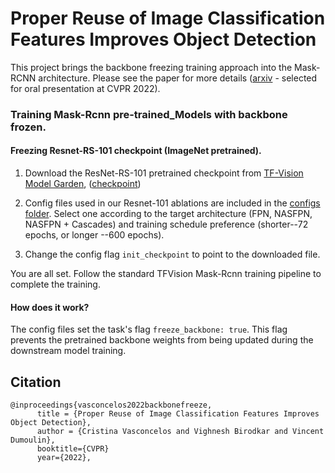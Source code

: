 # Proper Reuse of Image Classification Features Improves Object Detection

This project brings the backbone freezing training approach into the Mask-RCNN
architecture. Please see the paper for more details
\([arxiv](https://arxiv.org/abs/2204.00484) - selected for oral presentation at
CVPR 2022\).

### Training Mask-Rcnn pre-trained_Models with backbone frozen.

#### Freezing Resnet-RS-101 checkpoint (ImageNet pretrained).

1.  Download the ResNet-RS-101 pretrained checkpoint from
    [TF-Vision Model Garden](https://github.com/tensorflow/models/tree/master/official/vision#resnet-rs-models-trained-with-various-settings),
    \([checkpoint](https://storage.cloud.google.com/tf_model_garden/vision/resnet-rs/resnet-rs-101-i192.tar.gz)\)

2.  Config files used in our Resnet-101 ablations are included in the
    [configs folder](https://github.com/tensorflow/models/tree/master/official/projects/backbone_reuse/configs/experiments/faster_rcnn).
    Select one according to the target architecture (FPN, NASFPN, NASFPN +
    Cascades) and training schedule preference (shorter--72 epochs, or longer
    --600 epochs).

3.  Change the config flag `init_checkpoint` to point to the downloaded file.

You are all set. Follow the standard TFVision Mask-Rcnn training pipeline to
complete the training.

#### How does it work?

The config files set the task's flag `freeze_backbone: true`. This flag prevents
the pretrained backbone weights from being updated during the downstream model
training.

## Citation

```
@inproceedings{vasconcelos2022backbonefreeze,
      title = {Proper Reuse of Image Classification Features Improves Object Detection},
      author = {Cristina Vasconcelos and Vighnesh Birodkar and Vincent Dumoulin},
      booktitle={CVPR}
      year={2022},
```
